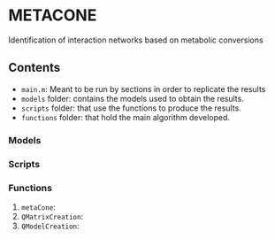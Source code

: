 # METACONE
Identification of interaction networks based on metabolic conversions

## Contents
* `main.m`: Meant to be run by sections in order to replicate the results
* `models` folder: contains the models used to obtain the results.
* `scripts` folder: that use the functions to produce the results.
* `functions` folder: that hold the main algorithm developed.

### Models

### Scripts

### Functions

1. `metaCone`:
2. `QMatrixCreation`:
3. `QModelCreation`: 
